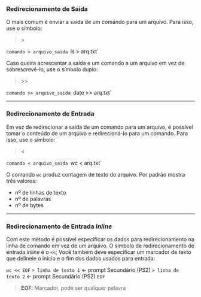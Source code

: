### Redirecionamento de Saída

O mais comum é enviar a saída de um comando para um arquivo. Para isso, use o símbolo: 
> \>

`comando > arquivo_saida
`ls > arq.txt`

Caso queira acrescentar a saída e um comando a um arquivo em vez de sobrescrevê-lo, use o símbolo duplo:
> \>>

`comando >> arquivo_saida
`date >> arq.txt`

---

### Redirecionamento de Entrada

Em vez de redirecionar a saída de um comando para um arquivo, é possível tomar o conteúdo de um arquivo e redirecioná-lo para um comando. Para isso, use o símbolo:
> \<

`comando < arquivo_saida
`wc < arq.txt`

O comando `wc` produz contagem de texto do arquivo. Por padrão mostra três valores:
- nº de linhas de texto
- nº de palavras
- nº de bytes

---

### Redirecionamento de Entrada *Inline*

Com este método é possível especificar os dados para redirecionamento na linha de comando em vez de um arquivo.
O símbolo de redirecionamento de entrada *inline* é o `<<`; Você também deve especificar um marcador de texto que delineie o inicio e o fim dos dados usados para entrada:

`wc << EOF`
`> linha de texto 1`      <- prompt Secundário (PS2)
`> linha de texto 2`      <- prompt Secundário (PS2)
`EOF`

>**EOF**: Marcador, pode ser qualquer palavra

